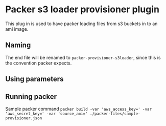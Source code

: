 Packer s3 loader provisioner plugin
========================================
This plug in is used to have packer loading files from s3 buckets in to an ami image.

Naming
----------------------
The end file will be renamed to `packer-provisioner-s3loader`, since this is the convention packer expects.

Using parameters
----------------------


Running packer
----------------------
Sample packer command `packer build -var 'aws_access_key=' -var 'aws_secret_key=' -var 'source_ami=' ./packer-files/sample-provisioner.json`
